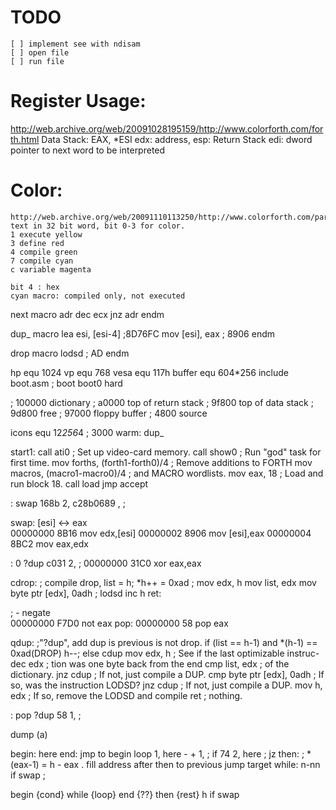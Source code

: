 TODO
====

    [ ] implement see with ndisam
    [ ] open file
    [ ] run file
    

Register Usage:
===============

   http://web.archive.org/web/20091028195159/http://www.colorforth.com/forth.html
   Data Stack: EAX, *ESI
   edx: address,
   esp: Return Stack
   edi: dword pointer to next word to be interpreted

Color:
=====

    http://web.archive.org/web/20091110113250/http://www.colorforth.com/parsed.html
    text in 32 bit word, bit 0-3 for color.
    1 execute yellow
    3 define red
    4 compile green
    7 compile cyan
    c variable magenta
    
    bit 4 : hex
    cyan macro: compiled only, not executed


next macro adr
 dec ecx
 jnz adr
endm

dup_ macro
 lea esi, [esi-4] ;8D76FC
 mov [esi], eax ; 8906
 endm

drop macro
 lodsd ; AD
endm

hp equ 1024
vp equ 768
vesa equ 117h
buffer equ 604*256
include boot.asm ; boot boot0 hard

; 100000 dictionary
;  a0000 top of return stack
;  9f800 top of data stack
;  9d800 free
;  97000 floppy buffer
;   4800 source

icons equ 12*256*4 ; 3000
warm:
 dup_

start1:
 call ati0                      ; Set up video-card memory.
 call show0                     ; Run "god" task for first time.
 mov forths, (forth1-forth0)/4 ; Remove additions to FORTH
 mov macros, (macro1-macro0)/4 ;   and MACRO wordlists.
 mov eax, 18                   ; Load and run block 18.
 call load
 jmp accept

: swap 168b 2, c28b0689 , ;

swap:  [esi] <-> eax  
00000000  8B16              mov edx,[esi]
00000002  8906              mov [esi],eax
00000004  8BC2              mov eax,edx

: 0 ?dup c031 2, ;
00000000  31C0              xor eax,eax


cdrop: ; compile drop,  list = h; *h++ = 0xad ; 
 mov edx, h
 mov list, edx
 mov byte ptr [edx], 0adh ; lodsd
 inc h
 ret:
     
; - negate     
00000000  F7D0              not eax
pop: 
00000000  58                pop eax


qdup: ;"?dup", add dup is previous is not drop. if (list == h-1) and *(h-1) == 0xad(DROP) h--; else cdup 
 mov edx, h               ; See if the last optimizable instruc-
 dec edx                  ;   tion was one byte back from the end
 cmp list, edx            ;   of the dictionary.
 jnz cdup                 ; If not, just compile a DUP.
 cmp byte ptr [edx], 0adh ; If so, was the instruction LODSD?
 jnz cdup                 ; If not, just compile a DUP.
 mov h, edx               ; If so, remove the LODSD and compile
 ret                      ;   nothing.

: pop ?dup 58 1, ;

dump (a)

begin: here
end: jmp to begin 
loop 1, here - + 1, ; 
if 74 2, here ; jz
then: ; *(eax-1) =  h - eax . fill address after then to previous jump target 
while: n-nn if swap ; 

begin {cond} while {loop} end {??} then {rest}
    h        if swap
